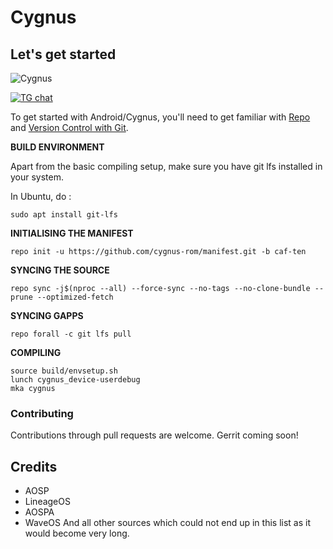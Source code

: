 # Cygnus


## Let's get started

![Cygnus](Cygnus-06.jpg)

[![TG chat](https://img.shields.io/badge/Support-Telegram-%23e52c5f.svg?style=for-the-badge&logo=telegram&&labelColor=121217)](https://t.me/cygnusos)

To get started with Android/Cygnus, you'll need to get
familiar with [Repo](https://source.android.com/source/using-repo.html) and [Version Control with Git](https://source.android.com/source/version-control.html).

**BUILD ENVIRONMENT**

Apart from the basic compiling setup, make sure you have git lfs installed in your system.

In Ubuntu, do : 
```
sudo apt install git-lfs
```

**INITIALISING THE MANIFEST**

```
repo init -u https://github.com/cygnus-rom/manifest.git -b caf-ten
```

**SYNCING THE SOURCE**

```
repo sync -j$(nproc --all) --force-sync --no-tags --no-clone-bundle --prune --optimized-fetch
```

**SYNCING GAPPS**
```
repo forall -c git lfs pull
```

**COMPILING**


```
source build/envsetup.sh
lunch cygnus_device-userdebug
mka cygnus
```

### Contributing

Contributions through pull requests are welcome.
Gerrit coming soon!

## Credits

- AOSP
- LineageOS
- AOSPA
- WaveOS
And all other sources which could not end up in this list as it would become very long.
